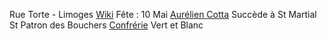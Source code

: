 
Rue Torte - Limoges
[Wiki](https://fr.wikipedia.org/wiki/Chapelle_Saint-Aur%C3%A9lien_de_Limoges)
Fête : 10 Mai
[Aurélien Cotta](https://fr.wikipedia.org/wiki/Aur%C3%A9lien_de_Limoges)
Succède à St Martial
St Patron des Bouchers
[Confrérie](https://www.lepopulaire.fr/limoges-87000/actualites/histoire-de-la-confrerie-saint-aurelien-qui-veille-sur-les-reliques-du-deuxieme-eveque-de-limoges_14285250/)
Vert et Blanc
